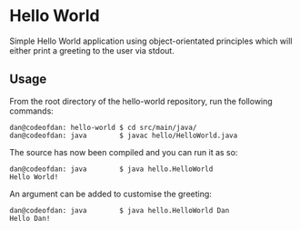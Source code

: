 # Hello World

Simple Hello World application using object-orientated principles which will either print a greeting to the user via
stdout.

## Usage

From the root directory of the hello-world repository, run the following commands:

    dan@codeofdan: hello-world $ cd src/main/java/
    dan@codeofdan: java        $ javac hello/HelloWorld.java

The source has now been compiled and you can run it as so:

    dan@codeofdan: java        $ java hello.HelloWorld
    Hello World!

An argument can be added to customise the greeting:

    dan@codeofdan: java        $ java hello.HelloWorld Dan
    Hello Dan!



